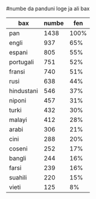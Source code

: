 #numbe da panduni loge ja ali bax

| bax | numbe | fen |
|-----|-------|-----|
| pan | 1438 | 100% |
| engli | 937 | 65% |
| espani | 805 | 55% |
| portugali | 751 | 52% |
| fransi | 740 | 51% |
| rusi | 638 | 44% |
| hindustani | 546 | 37% |
| niponi | 457 | 31% |
| turki | 432 | 30% |
| malayi | 412 | 28% |
| arabi | 306 | 21% |
| cini | 288 | 20% |
| coseni | 252 | 17% |
| bangli | 244 | 16% |
| farsi | 239 | 16% |
| suahili | 220 | 15% |
| vieti | 125 | 8% |
